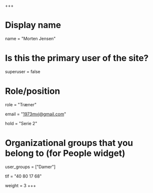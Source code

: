 +++
# Display name
name = "Morten Jensen"

# Is this the primary user of the site?
superuser = false

# Role/position
role = "Træner"

email = "1973mvj@gmail.com"

hold = "Serie 2"

# Organizational groups that you belong to (for People widget)
user_groups = ["Damer"]

tlf = "40 80 17 68"

weight = 3
+++
